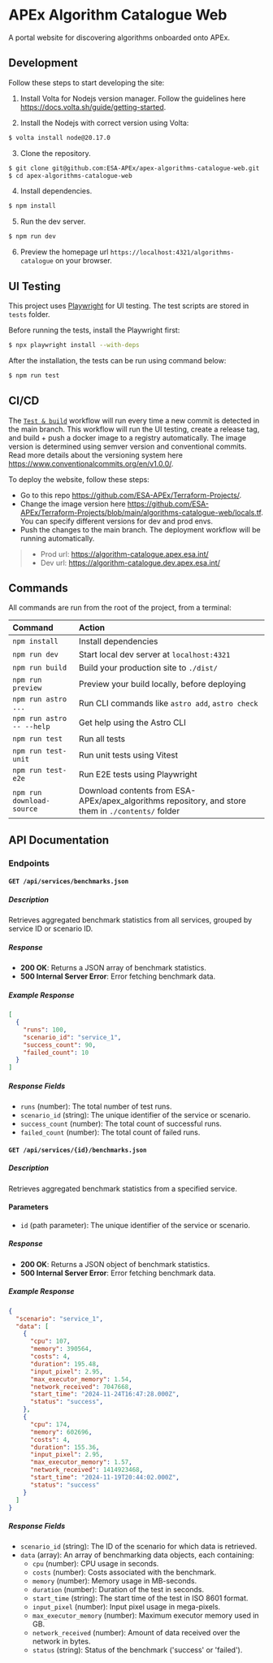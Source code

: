 # APEx Algorithm Catalogue Web

A portal website for discovering algorithms onboarded onto APEx.

## Development

Follow these steps to start developing the site:

1. Install Volta for Nodejs version manager. Follow the guidelines here https://docs.volta.sh/guide/getting-started.

2. Install the Nodejs with correct version using Volta:

```sh
$ volta install node@20.17.0
```

3. Clone the repository.

```sh
$ git clone git@github.com:ESA-APEx/apex-algorithms-catalogue-web.git
$ cd apex-algorithms-catalogue-web
```

4. Install dependencies.

```sh
$ npm install
```

5. Run the dev server.

```sh
$ npm run dev
```

6. Preview the homepage url `https://localhost:4321/algorithms-catalogue` on your browser.

## UI Testing

This project uses [Playwright](https://playwright.dev/) for UI testing. The test scripts are stored in `tests` folder. 

Before running the tests, install the Playwright first:

```sh
$ npx playwright install --with-deps
```

After the installation, the tests can be run using command below:

```sh
$ npm run test
```

## CI/CD

The [`Test & build`](https://github.com/ESA-APEx/apex-algorithms-catalogue-web/actions/workflows/build.yml) workflow will run every time a new commit is detected in the main branch. This workflow will run the UI testing, create a release tag, and build + push a docker image to a registry automatically. The image version is determined using semver version and conventional commits. Read more details about the versioning system here https://www.conventionalcommits.org/en/v1.0.0/.

To deploy the website, follow these steps:

- Go to this repo https://github.com/ESA-APEx/Terraform-Projects/.
- Change the image version here https://github.com/ESA-APEx/Terraform-Projects/blob/main/algorithms-catalogue-web/locals.tf. You can specify different versions for dev and prod envs.
- Push the changes to the main branch. The deployment workflow will be running automatically.

> - Prod url: https://algorithm-catalogue.apex.esa.int/
> - Dev url: https://algorithm-catalogue.dev.apex.esa.int/ 

## Commands

All commands are run from the root of the project, from a terminal:

| Command                   | Action                                                                                             |
| :------------------------ | :------------------------------------------------------------------------------------------------- |
| `npm install`             | Install dependencies                                                                               |
| `npm run dev`             | Start local dev server at `localhost:4321`                                                         |
| `npm run build`           | Build your production site to `./dist/`                                                            |
| `npm run preview`         | Preview your build locally, before deploying                                                       |
| `npm run astro ...`       | Run CLI commands like `astro add`, `astro check`                                                   |
| `npm run astro -- --help` | Get help using the Astro CLI                                                                       |
| `npm run test`            | Run all tests                                                                                      |
| `npm run test-unit`       | Run unit tests using Vitest                                                                        |
| `npm run test-e2e`        | Run E2E tests using Playwright                                                                     |
| `npm run download-source` | Download contents from ESA-APEx/apex_algorithms repository, and store them in `./contents/` folder |

## API Documentation

### Endpoints

#### `GET /api/services/benchmarks.json`

##### Description

Retrieves aggregated benchmark statistics from all services, grouped by service ID or scenario ID.

##### Response

- **200 OK**: Returns a JSON array of benchmark statistics.
- **500 Internal Server Error**: Error fetching benchmark data.

##### Example Response

```json
[
  {
    "runs": 100,
    "scenario_id": "service_1",
    "success_count": 90,
    "failed_count": 10
  }
]
```

##### Response Fields

- `runs` (number): The total number of test runs.
- `scenario_id` (string): The unique identifier of the service or scenario.
- `success_count` (number): The total count of successful runs.
- `failed_count` (number): The total count of failed runs.

#### `GET /api/services/{id}/benchmarks.json`

##### Description

Retrieves aggregated benchmark statistics from a specified service.

#### Parameters

- `id` (path parameter): The unique identifier of the service or scenario.

##### Response

- **200 OK**: Returns a JSON object of benchmark statistics.
- **500 Internal Server Error**: Error fetching benchmark data.

##### Example Response

```json
{
  "scenario": "service_1",
  "data": [
    {
      "cpu": 107,
      "memory": 390564,
      "costs": 4,
      "duration": 195.48,
      "input_pixel": 2.95,
      "max_executor_memory": 1.54,
      "network_received": 7047668,
      "start_time": "2024-11-24T16:47:28.000Z",
      "status": "success",
    },
    {
      "cpu": 174,
      "memory": 602696,
      "costs": 4,
      "duration": 155.36,
      "input_pixel": 2.95,
      "max_executor_memory": 1.57,
      "network_received": 1414923468,
      "start_time": "2024-11-19T20:44:02.000Z",
      "status": "success"
    }
  ]
}
```

##### Response Fields

- `scenario_id` (string): The ID of the scenario for which data is retrieved.
- `data` (array): An array of benchmarking data objects, each containing:
  - `cpu` (number): CPU usage in seconds.
  - `costs` (number): Costs associated with the benchmark.
  - `memory` (number): Memory usage in MB-seconds.
  - `duration` (number): Duration of the test in seconds.
  - `start_time` (string): The start time of the test in ISO 8601 format.
  - `input_pixel` (number): Input pixel usage in mega-pixels.
  - `max_executor_memory` (number): Maximum executor memory used in GB.
  - `network_received` (number): Amount of data received over the network in bytes.
  - `status` (string): Status of the benchmark ('success' or 'failed').